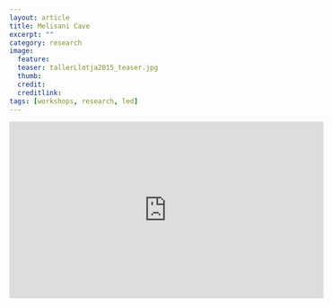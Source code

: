 ```yaml
---
layout: article
title: Melisani Cave
excerpt: ""
category: research
image: 
  feature: 
  teaser: tallerLlotja2015_teaser.jpg
  thumb: 
  credit: 
  creditlink: 
tags: [workshops, research, led]
---
```


<iframe width="560" height="315" src="https://www.youtube.com/embed/SD-fMN573cg" frameborder="0" allowfullscreen></iframe>
